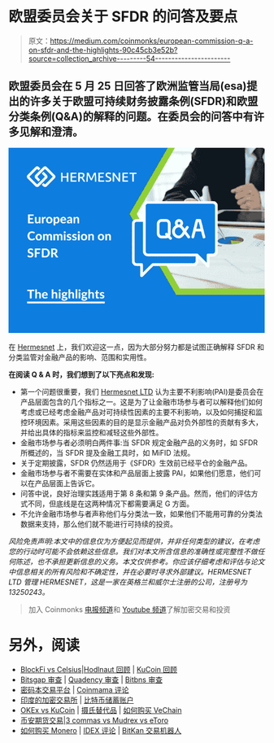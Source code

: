 # 欧盟委员会关于 SFDR 的问答及要点

> 原文：<https://medium.com/coinmonks/european-commission-q-a-on-sfdr-and-the-highlights-90c45cb3e52b?source=collection_archive---------54----------------------->

## 欧盟委员会在 5 月 25 日回答了欧洲监管当局(esa)提出的许多关于欧盟可持续财务披露条例(SFDR)和欧盟分类条例(Q&A)的解释的问题。在委员会的问答中有许多见解和澄清。

![](img/94c51b5ab43adbd13b1875c01a66e253.png)

在 [Hermesnet](https://www.hermesnet.co.uk/) 上，我们欢迎这一点，因为大部分努力都是试图正确解释 SFDR 和分类监管对金融产品的影响、范围和实用性。

**在阅读 Q & A 时，我们想到了以下亮点和发现:**

*   第一个问题很重要，我们 [Hermesnet LTD](https://www.linkedin.com/company/hermesnet/?viewAsMember=true) 认为主要不利影响(PAI)是委员会在产品层面包含的几个指标之一。这是为了让金融市场参与者可以解释他们如何考虑或已经考虑金融产品对可持续性因素的主要不利影响，以及如何捕捉和监控环境因素。采用这些因素的目的是显示金融产品对负外部性的贡献有多大，并给出具体的指标来监控和减轻这些外部性。
*   金融市场参与者必须明白两件事:当 SFDR 规定金融产品的义务时，如 SFDR 所概述的，当 SFDR 提及金融工具时，如 MiFID 法规。
*   关于定期披露，SFDR 仍然适用于《SFDR》生效前已经平仓的金融产品。
*   金融市场参与者不需要在实体和产品层面上披露 PAI，如果他们愿意，他们可以在产品层面上告诉它。
*   问答中说，良好治理实践适用于第 8 条和第 9 条产品。然而，他们的评估方式不同，但底线是在这两种情况下都需要满足 G 方面。
*   不允许金融市场参与者声称他们与分类法一致，如果他们不能用可靠的分类法数据来支持，那么他们就不能进行可持续的投资。

*风险免责声明:本文中的信息仅为方便起见而提供，并非任何类型的建议，在考虑您的行动时可能不会依赖这些信息。我们对本文所含信息的准确性或完整性不做任何陈述，也不承担更新信息的义务。本文仅供参考。你应该仔细考虑和评估与论文中信息相关的所有风险和不确定性，并在必要时寻求外部建议。HERMESNET LTD 管理 HERMESNET，这是一家在英格兰和威尔士注册的公司，注册号为 13250243。*

> 加入 Coinmonks [电报频道](https://t.me/coincodecap)和 [Youtube 频道](https://www.youtube.com/c/coinmonks/videos)了解加密交易和投资

# 另外，阅读

*   [BlockFi vs Celsius](/coinmonks/blockfi-vs-celsius-vs-hodlnaut-8a1cc8c26630)|[Hodlnaut 回顾](/coinmonks/hodlnaut-review-best-way-to-hodl-is-to-earn-interest-on-your-bitcoin-6658a8c19edf) | [KuCoin 回顾](https://coincodecap.com/kucoin-review)
*   [Bitsgap 审查](/coinmonks/bitsgap-review-a-crypto-trading-bot-that-makes-easy-money-a5d88a336df2) | [Quadency 审查](/coinmonks/quadency-review-a-crypto-trading-automation-platform-3068eaa374e1) | [Bitbns 审查](/coinmonks/bitbns-review-38256a07e161)
*   [密码本交易平台](/coinmonks/top-10-crypto-copy-trading-platforms-for-beginners-d0c37c7d698c) | [Coinmama 评论](/coinmonks/coinmama-review-ace5641bde6e)
*   [印度的加密交易所](/coinmonks/bitcoin-exchange-in-india-7f1fe79715c9) | [比特币储蓄账户](/coinmonks/bitcoin-savings-account-e65b13f92451)
*   [OKEx vs KuCoin](https://coincodecap.com/okex-kucoin) | [摄氏替代品](https://coincodecap.com/celsius-alternatives) | [如何购买 VeChain](https://coincodecap.com/buy-vechain)
*   [币安期货交易](https://coincodecap.com/binance-futures-trading)|[3 commas vs Mudrex vs eToro](https://coincodecap.com/mudrex-3commas-etoro)
*   [如何购买 Monero](https://coincodecap.com/buy-monero) | [IDEX 评论](https://coincodecap.com/idex-review) | [BitKan 交易机器人](https://coincodecap.com/bitkan-trading-bot)